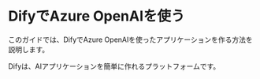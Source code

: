 # DifyでAzure OpenAIを使う

このガイドでは、DifyでAzure OpenAIを使ったアプリケーションを作る方法を説明します。

Difyは、AIアプリケーションを簡単に作れるプラットフォームです。
